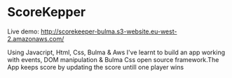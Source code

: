 # ScoreKepper

Live demo: http://scorekeeper-bulma.s3-website.eu-west-2.amazonaws.com/

Using Javacript, Html, Css, Bulma & Aws I've learnt to build an app working with events, DOM manipulation & Bulma Css open source framework.The App keeps score by updating the score untill one player wins
